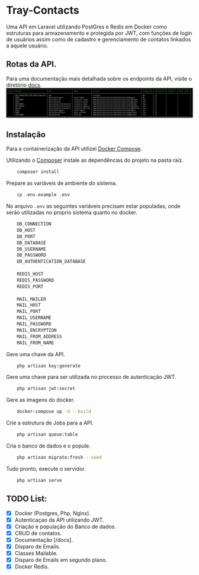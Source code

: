 # Tray-Contacts

Uma API em Laravel utilizando PostGres e Redis em Docker como estruturas para armazenamento e
protegida por JWT, com funções de login de usuários assim como de cadastro e gerenciamento de 
contatos linkados a aquele usuário.

## Rotas da API.
Para uma documentação mais detalhada sobre os endpoints da API, visite o diretório [docs](https://github.com/tray-contacts/api/tree/master/docs).
![Preview](public/images/routes.png?raw=true "Preview")

## Instalação 
Para a containerização da API utilizei [Docker Compose](https://docs.docker.com/compose/).

Utilizando o [Composer](https://getcomposer.org/) instale as dependências do projeto na pasta raiz.
```bash
    composer install
```

Prepare as variáveis de ambiente do sistema.
```bash
    cp .env.example .env
```

No arquivo `.env` as seguintes variáveis precisam estar populadas, 
onde serão utilizadas no proprio sistema quanto no docker.
```javascript
    DB_CONNECTION
    DB_HOST
    DB_PORT
    DB_DATABASE
    DB_USERNAME
    DB_PASSWORD
    DB_AUTHENTICATION_DATABASE

    REDIS_HOST
    REDIS_PASSWORD
    REDIS_PORT

    MAIL_MAILER
    MAIL_HOST
    MAIL_PORT
    MAIL_USERNAME
    MAIL_PASSWORD
    MAIL_ENCRYPTION
    MAIL_FROM_ADDRESS
    MAIL_FROM_NAME

```

Gere uma chave da API.
```bash
    php artisan key:generate 
```

Gere uma chave para ser utilizada no processo de autenticação JWT.
```bash
    php artisan jwt:secret
```

Gere as imagens do docker.
```bash
    docker-compose up -d --build 
```

Crie a estrutura de Jobs para a API.
```bash
    php artisan queue:table
```

Cria o banco de dados e o popule.
```bash
    php artisan migrate:fresh --seed
```

Tudo pronto, execute o servidor.
```bash
    php artisan serve
```

## TODO List: 
- [x] Docker (Postgres, Php, Nginx).
- [x] Autenticaçao da API utilizando JWT.
- [x] Criação e população do Banco de dados.
- [x] CRUD de contatos.
- [x] Documentação [/docs].
- [x] Disparo de Emails.
- [x] Classes Mailable.
- [x] Disparo de Emails em segundo plano.
- [x] Docker Redis.
